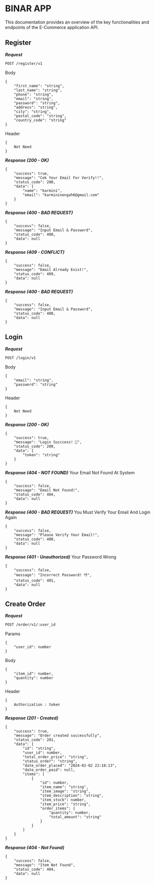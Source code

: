 # BINAR APP

This documentation provides an overview of the key functionalities and endpoints of the E-Commerce application API.

## Register

***Request***

`POST /register/v1`

Body
```
{
    "first_name": "string",
    "last_name": "string",
    "phone": "string",
    "email": "string",
    "password": "string",
    "address": "string",
    "city": "string",
    "postal_code": "string",
    "country_code": "string"
}
```

Header
```
{
    Not Need
}
```

***Response (200 - OK)***

```
{
    "success": true,
    "message": "Cek Your Email For Verify!!",
    "status_code": 200,
    "data": {
        "name": "karmini",
        "email": "karmininengah6@gmail.com"
    }
}
```

***Response (400 - BAD REQUEST)***

```
{
    "success": false,
    "message": "Input Email & Password",
    "status_code": 400,
    "data": null
}
```

***Response (409 - CONFLICT)***

```
{
    "success": false,
    "message": "Email Already Exist!",
    "status_code": 409,
    "data": null
}
```

***Response (400 - BAD REQUEST)***

```
{
    "success": false,
    "message": "Input Email & Password",
    "status_code": 400,
    "data": null
}
```

## Login

***Request***

`POST /login/v1`

Body
```
{
    "email": "string",
    "password": "string"
}
```

Header
```
{
    Not Need
}
```

***Response (200 - OK)***

```
{
    "success": true,
    "message": "Login Succcess! 👏",
    "status_code": 200,
    "data": {
        "token": "string"
    }
}
```
***Response (404 - NOT FOUND)***
Your Email Not Found At System

```
{
    "success": false,
    "message": "Email Not Found!",
    "status_code": 404,
    "data": null
}
```

***Response (400 - BAD REQUEST)***
You Must Verify Your Email And Login Again

```
{
    "success": false,
    "message": "Please Verify Your Email!",
    "status_code": 400,
    "data": null
}
```

***Response (401 - Unauthorized)***
Your Password Wrong

```
{
    "success": false,
    "message": "Incorrect Password! 👎",
    "status_code": 401,
    "data": null
}
```

## Create Order

***Request***

`POST /order/v1/:user_id`

Params
```
{
    "user_id": number
}
```

Body
```
{
    "item_id": number,
    "quantity": number
}
```

Header
```
{
    Authorization : token
}
```

***Response (201 - Created)***

```
{
    "success": true,
    "message": "Order created successfully",
    "status_code": 201,
    "data": {
        "id": "string",
        "user_id": number,
        "total_order_price": "string",
        "status_order": "string",
        "date_order_placed": "2024-02-02 22:18:13",
        "date_order_paid": null,
        "items": [
            {
                "id": number,
                "item_name": "string",
                "item_image": "string",
                "item_description": "string",
                "item_stock": number,
                "item_price": "string",
                "order_items": {
                    "quantity": number,
                    "total_amount": "string"
                }
            }
        ]
    }
}
```

***Response (404 - Not Found)***

```
{
    "success": false,
    "message": "Item Not Found",
    "status_code": 404,
    "data": null
}
```

















